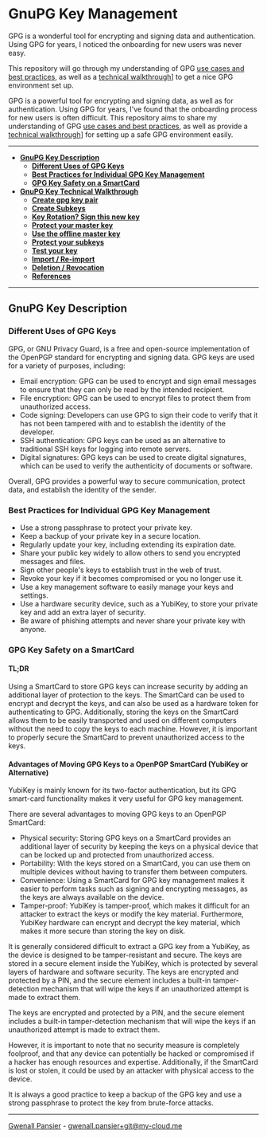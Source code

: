 # GnuPG Key Management

GPG is a wonderful tool for encrypting and signing data and authentication.
Using GPG for years, I noticed the onboarding for new users was never easy.

This repository will go through my understanding of GPG [use cases and best practices](#GnuPG-Key-Description), as well as a [technical walkthrough](./Technical-Walkthrough.md)] to get a nice GPG environment set up.

GPG is a powerful tool for encrypting and signing data, as well as for authentication.
Using GPG for years, I've found that the onboarding process for new users is often difficult. This repository aims to share my understanding of GPG  [use cases and best practices](#GnuPG-Key-Description), as well as provide a  [technical walkthrough](./Technical-Walkthrough.md)] for setting up a safe GPG environment easily.

---

-  **[GnuPG Key Description](./README.md#GnuPG-Key-Description)**
    - **[Different Uses of GPG Keys](./README.md#Different-Uses-of-GPG-Keys)**
    - **[Best Practices for Individual GPG Key Management](./README.md#Best-Practices-for-Individual-GPG-Key-Management)**
    - **[GPG Key Safety on a SmartCard](./README.md#GPG-Key-Safety-on-a-SmartCard)**
-  **[GnuPG Key Technical Walkthrough](./Technical-Walkthrough.md)**
    - **[Create gpg key pair](./Technical-Walkthrough.md#Create-gpg-key-pair)**
    - **[Create Subkeys](./Technical-Walkthrough.md#Create-Subkeys)**
    - **[Key Rotation? Sign this new key ](./Technical-Walkthrough.md#Key-Rotation?-Sign-this-new-key)**
    - **[Protect your master key](./Technical-Walkthrough.md#Protect-your-master-key)**
    - **[Use the offline master key](./Technical-Walkthrough.md#Use-the-offline-master-key)**
    - **[Protect your subkeys](./Technical-Walkthrough.md#Protect-your-subkeys)**
    - **[Test your key](./Technical-Walkthrough.md#Test-your-key)**
    - **[Import / Re-import](./Technical-Walkthrough.md#Import-/-Re-import)**
    - **[Deletion / Revocation](./Technical-Walkthrough.md#Deletion-/-Revocation)**
    - **[References](./Technical-Walkthrough.md#References)**

---

## GnuPG Key Description

### Different Uses of GPG Keys

GPG, or GNU Privacy Guard, is a free and open-source implementation of the OpenPGP standard for encrypting and signing data. GPG keys are used for a variety of purposes, including:

- Email encryption: GPG can be used to encrypt and sign email messages to ensure that they can only be read by the intended recipient.
- File encryption: GPG can be used to encrypt files to protect them from unauthorized access.
- Code signing: Developers can use GPG to sign their code to verify that it has not been tampered with and to establish the identity of the developer.
- SSH authentication: GPG keys can be used as an alternative to traditional SSH keys for logging into remote servers.
- Digital signatures: GPG keys can be used to create digital signatures, which can be used to verify the authenticity of documents or software.

Overall, GPG provides a powerful way to secure communication, protect data, and establish the identity of the sender.

### Best Practices for Individual GPG Key Management

- Use a strong passphrase to protect your private key.
- Keep a backup of your private key in a secure location.
- Regularly update your key, including extending its expiration date.
- Share your public key widely to allow others to send you encrypted messages and files.
- Sign other people's keys to establish trust in the web of trust.
- Revoke your key if it becomes compromised or you no longer use it.
- Use a key management software to easily manage your keys and settings.
- Use a hardware security device, such as a YubiKey, to store your private key and add an extra layer of security.
- Be aware of phishing attempts and never share your private key with anyone.

### GPG Key Safety on a SmartCard

#### TL;DR

Using a SmartCard to store GPG keys can increase security by adding an additional layer of protection to the keys. The SmartCard can be used to encrypt and decrypt the keys, and can also be used as a hardware token for authenticating to GPG. Additionally, storing the keys on the SmartCard allows them to be easily transported and used on different computers without the need to copy the keys to each machine. However, it is important to properly secure the SmartCard to prevent unauthorized access to the keys.

#### Advantages of Moving GPG Keys to a OpenPGP SmartCard (YubiKey or Alternative)

YubiKey is mainly known for its two-factor authentication, but its GPG smart-card functionality makes it very useful for GPG key management.

There are several advantages to moving GPG keys to an OpenPGP SmartCard:

- Physical security: Storing GPG keys on a SmartCard provides an additional layer of security by keeping the keys on a physical device that can be locked up and protected from unauthorized access.
- Portability: With the keys stored on a SmartCard, you can use them on multiple devices without having to transfer them between computers.
- Convenience: Using a SmartCard for GPG key management makes it easier to perform tasks such as signing and encrypting messages, as the keys are always available on the device.
- Tamper-proof: YubiKey is tamper-proof, which makes it difficult for an attacker to extract the keys or modify the key material. Furthermore, YubiKey hardware can encrypt and decrypt the key material, which makes it more secure than storing the key on disk.

It is generally considered difficult to extract a GPG key from a YubiKey, as the device is designed to be tamper-resistant and secure. The keys are stored in a secure element inside the YubiKey, which is protected by several layers of hardware and software security. The keys are encrypted and protected by a PIN, and the secure element includes a built-in tamper-detection mechanism that will wipe the keys if an unauthorized attempt is made to extract them.

The keys are encrypted and protected by a PIN, and the secure element includes a built-in tamper-detection mechanism that will wipe the keys if an unauthorized attempt is made to extract them.

However, it is important to note that no security measure is completely foolproof, and that any device can potentially be hacked or compromised if a hacker has enough resources and expertise. Additionally, if the SmartCard is lost or stolen, it could be used by an attacker with physical access to the device.

It is always a good practice to keep a backup of the GPG key and use a strong passphrase to protect the key from brute-force attacks.

---

[Gwenall Pansier](https://github.com/gwenall) - [gwenall.pansier+git@my-cloud.me](mailto:gwenall.pansier+git@my-cloud.me)

